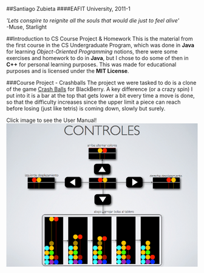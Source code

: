 ##Santiago Zubieta
####EAFIT University, 2011-1

*'Lets conspire to reignite all the souls that would die just to feel alive'*  
-Muse, Starlight

##Introduction to CS Course Project & Homework
This is the material from the first course in the CS Undergraduate Program, which was done in **Java** for learning *Object-Oriented Programming* notions, there were some exercises and homework to do in **Java**, but I chose to do some of then in **C++** for personal learning purposes. This was made for educational purposes and is licensed under the **MIT License**.


###Course Project - Crashballs
The project we were tasked to do is a clone of the game [Crash Balls](http://www.blackberryrc.com/uploads/allimg/110501/1-1105012334130-L.jpg) for BlackBerry. A key difference (or a crazy spin) I put into it is a bar at the top that gets lower a bit every time a move is done, so that the difficulty increases since the upper limit a piece can reach before losing (just like tetris) is coming down, slowly but surely.

Click image to see the User Manual!
![](https://github.com/Zubieta/Introduction_To_CS/blob/master/Final_Project/Screenshots/Screen_Manual.png?raw=true)